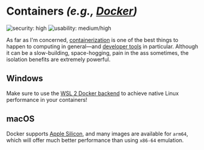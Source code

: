 # Containers _(e.g., [Docker](https://www.docker.com/))_

![security: high](https://img.shields.io/badge/security-high-blue) ![usability: medium/high](https://img.shields.io/badge/usability-medium%2Fhigh-yellow)

As far as I'm concerned, [containerization](https://www.docker.com/resources/what-container) is one of the best things to happen to computing in general—and [developer tools](/use-cases/development.md) in particular. Although it can be a slow-building, space-hogging, pain in the ass sometimes, the isolation benefits are extremely powerful.

## Windows

Make sure to use the [WSL 2 Docker backend](https://docs.docker.com/desktop/windows/wsl/) to achieve native Linux performance in your containers!

## macOS

Docker supports [Apple Silicon](https://docs.docker.com/desktop/mac/apple-silicon/), and many images are available for `arm64`, which will offer much better performance than using `x86-64` emulation.
